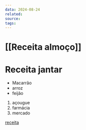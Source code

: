 ```yaml
---
data: 2024-08-24
related: 
source: 
tags:
---
```

# [[Receita almoço]]

# Receita jantar

- Macarrão
- arroz
- feijão

1. açougue
2. farmácia
3. mercado

[receita](https://www.youtube.com/watch?v=jXyTIQOfTTk)


